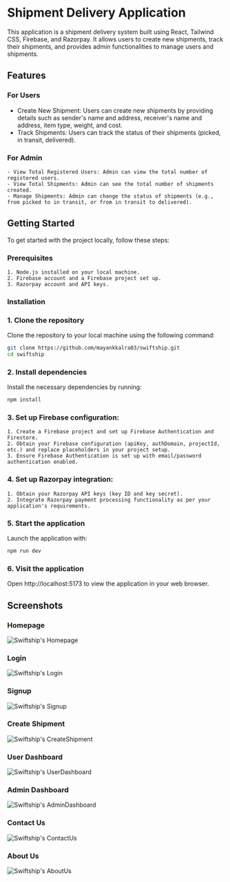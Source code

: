 # Shipment Delivery Application

This application is a shipment delivery system built using React, Tailwind CSS, Firebase, and Razorpay. It allows users to create new shipments, track their shipments, and provides admin functionalities to manage users and shipments.

## Features

### For Users

- Create New Shipment: Users can create new shipments by providing details such as sender's name and address, receiver's name and address, item type, weight, and cost.
- Track Shipments: Users can track the status of their shipments (picked, in transit, delivered).

### For Admin

    - View Total Registered Users: Admin can view the total number of registered users.
    - View Total Shipments: Admin can see the total number of shipments created.
    - Manage Shipments: Admin can change the status of shipments (e.g., from picked to in transit, or from in transit to delivered).

## Getting Started

To get started with the project locally, follow these steps:

### Prerequisites

    1. Node.js installed on your local machine.
    2. Firebase account and a Firebase project set up.
    3. Razorpay account and API keys.

### Installation

### 1. Clone the repository

Clone the repository to your local machine using the following command:

```sh
git clone https://github.com/mayankkalra03/swiftship.git
cd swiftship
```

### 2. Install dependencies

Install the necessary dependencies by running:

```sh
npm install
```

### 3. Set up Firebase configuration:

    1. Create a Firebase project and set up Firebase Authentication and Firestore.
    2. Obtain your Firebase configuration (apiKey, authDomain, projectId, etc.) and replace placeholders in your project setup.
    3. Ensure Firebase Authentication is set up with email/password authentication enabled.

### 4. Set up Razorpay integration:

    1. Obtain your Razorpay API keys (key ID and key secret).
    2. Integrate Razorpay payment processing functionality as per your application's requirements.

### 5. Start the application

Launch the application with:

```sh
npm run dev
```

### 6. Visit the application

Open http://localhost:5173 to view the application in your web browser.

## Screenshots

### Homepage

![Swiftship's Homepage](src/assets/homepage.png "Swiftship's Homepage")

### Login

![Swiftship's Login](src/assets/login.png "Swiftship's Login")

### Signup

![Swiftship's Signup](src/assets/signup.png "Swiftship's Signup")

### Create Shipment

![Swiftship's CreateShipment](src/assets/create-shipment.png "Swiftship's CreateShipment")

### User Dashboard

![Swiftship's UserDashboard](src/assets/user-dashboard.png "Swiftship's UserDashboard")

### Admin Dashboard

![Swiftship's AdminDashboard](src/assets/admin-dashboard.png "Swiftship's AdminDashboard")

### Contact Us

![Swiftship's ContactUs](src/assets/contact-us.png "Swiftship's ContactUs")

### About Us

![Swiftship's AboutUs](src/assets/about-us.png "Swiftship's AboutUs")
